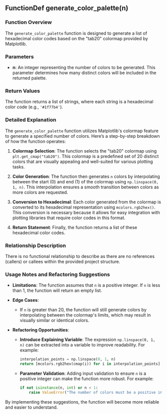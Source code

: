 ## FunctionDef generate_color_palette(n)
### Function Overview

The `generate_color_palette` function is designed to generate a list of hexadecimal color codes based on the "tab20" colormap provided by Matplotlib.

### Parameters

- **n**: An integer representing the number of colors to be generated. This parameter determines how many distinct colors will be included in the returned palette.

### Return Values

The function returns a list of strings, where each string is a hexadecimal color code (e.g., `'#1f77b4'`).

### Detailed Explanation

The `generate_color_palette` function utilizes Matplotlib's colormap feature to generate a specified number of colors. Here’s a step-by-step breakdown of how the function operates:

1. **Colormap Selection**: The function selects the "tab20" colormap using `plt.get_cmap("tab20")`. This colormap is a predefined set of 20 distinct colors that are visually appealing and well-suited for various plotting tasks.

2. **Color Generation**: The function then generates `n` colors by interpolating between the start (0) and end (1) of the colormap using `np.linspace(0, 1, n)`. This interpolation ensures a smooth transition between colors as more colors are requested.

3. **Conversion to Hexadecimal**: Each color generated from the colormap is converted to its hexadecimal representation using `mcolors.rgb2hex()`. This conversion is necessary because it allows for easy integration with plotting libraries that require color codes in this format.

4. **Return Statement**: Finally, the function returns a list of these hexadecimal color codes.

### Relationship Description

There is no functional relationship to describe as there are no references (callers) or callees within the provided project structure.

### Usage Notes and Refactoring Suggestions

- **Limitations**: The function assumes that `n` is a positive integer. If `n` is less than 1, the function will return an empty list.
  
- **Edge Cases**:
  - If `n` is greater than 20, the function will still generate colors by interpolating between the colormap's limits, which may result in visually similar or identical colors.
  
- **Refactoring Opportunities**:
  - **Introduce Explaining Variable**: The expression `np.linspace(0, 1, n)` can be extracted into a variable to improve readability. For example:
    ```python
    interpolation_points = np.linspace(0, 1, n)
    return [mcolors.rgb2hex(cmap(i)) for i in interpolation_points]
    ```
  - **Parameter Validation**: Adding input validation to ensure `n` is a positive integer can make the function more robust. For example:
    ```python
    if not isinstance(n, int) or n < 1:
        raise ValueError("The number of colors must be a positive integer.")
    ```

By implementing these suggestions, the function will become more reliable and easier to understand.
